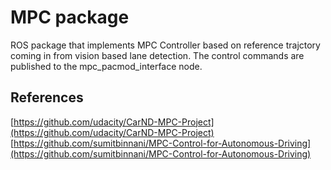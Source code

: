 # MPC package
ROS package that implements MPC Controller based on reference trajctory coming in from vision based lane detection. 
The control commands are published to the mpc_pacmod_interface node.

## References
[https://github.com/udacity/CarND-MPC-Project](https://github.com/udacity/CarND-MPC-Project)
[https://github.com/sumitbinnani/MPC-Control-for-Autonomous-Driving](https://github.com/sumitbinnani/MPC-Control-for-Autonomous-Driving)
